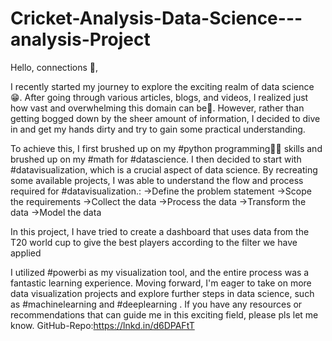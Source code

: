 # Cricket-Analysis-Data-Science---analysis-Project

Hello, connections 👋,

I recently started my journey to explore the exciting realm of data science😁. After going through various articles, blogs, and videos, I realized just how vast and overwhelming this domain can be🤯. However, rather than getting bogged down by the sheer amount of information, I decided to dive in and get my hands dirty and try to gain some practical understanding.

To achieve this, I first brushed up on my #python programming👨‍💻 skills and brushed up on my #math for #datascience. I then decided to start with #datavisualization, which is a crucial aspect of data science. By recreating some available projects, I was able to
understand the flow and process required for #datavisualization.:
->Define the problem statement
->Scope the requirements
->Collect the data
->Process the data
->Transform the data
->Model the data

In this project, I have tried to create a dashboard that uses data from the T20 world cup to give the best players according to the filter we have applied

I utilized #powerbi as my visualization tool, and the entire process was a fantastic learning experience. Moving forward, I'm eager to take on more data visualization projects and explore further steps in data science, such as #machinelearning and #deeplearning . If you have any resources or recommendations that can guide me in this exciting field, please pls let me know.
GitHub-Repo:https://lnkd.in/d6DPAFtT

